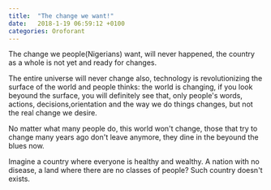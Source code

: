 ```yaml
---
title:  "The change we want!"
date:   2018-1-19 06:59:12 +0100
categories: Oroforant
---
```


The change we people(Nigerians) want, will never happened, the country as a whole is not yet and ready for changes.

The entire universe will never change also, technology is revolutionizing the surface of the world and people thinks: the world is changing, if you look beyound the surface, you will definitely see that, only people's words, actions, decisions,orientation and the way we do things changes, but not the real change we desire.

No matter what many people do, this world won't change, those that try to change many years ago don't leave anymore, they dine in the beyound the blues now.

Imagine a country where everyone is healthy and wealthy. A nation with no disease, a land where there are no classes of people? Such country doesn't exists.